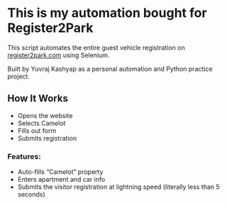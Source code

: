 # This is my automation bought for Register2Park

This script automates the entire guest vehicle registration on [register2park.com](https://register2park.com) using Selenium.

Built by Yuvraj Kashyap as a personal automation and Python practice project.

## How It Works
- Opens the website
- Selects Camelot
- Fills out form
- Submits registration
### Features:
- Auto-fills “Camelot” property
- Enters apartment and car info
- Submits the visitor registration at lightning speed (literally less than 5 seconds)